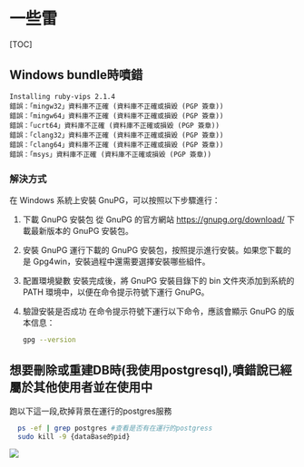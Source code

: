 # 一些雷
[TOC]

## Windows bundle時噴錯

```bash!
Installing ruby-vips 2.1.4
錯誤：「mingw32」資料庫不正確 (資料庫不正確或損毀 (PGP 簽章))
錯誤：「mingw64」資料庫不正確 (資料庫不正確或損毀 (PGP 簽章))
錯誤：「ucrt64」資料庫不正確 (資料庫不正確或損毀 (PGP 簽章))
錯誤：「clang32」資料庫不正確 (資料庫不正確或損毀 (PGP 簽章))
錯誤：「clang64」資料庫不正確 (資料庫不正確或損毀 (PGP 簽章))
錯誤：「msys」資料庫不正確 (資料庫不正確或損毀 (PGP 簽章))
```

### 解決方式
在 Windows 系統上安裝 GnuPG，可以按照以下步驟進行：

1. 下載 GnuPG 安裝包
從 GnuPG 的官方網站 https://gnupg.org/download/ 下載最新版本的 GnuPG 安裝包。

2. 安裝 GnuPG
運行下載的 GnuPG 安裝包，按照提示進行安裝。如果您下載的是 Gpg4win，安裝過程中還需要選擇安裝哪些組件。

3. 配置環境變數
安裝完成後，將 GnuPG 安裝目錄下的 bin 文件夾添加到系統的 PATH 環境中，以便在命令提示符號下運行 GnuPG。

4. 驗證安裝是否成功
在命令提示符號下運行以下命令，應該會顯示 GnuPG 的版本信息：
    ```bash
    gpg --version
    ```
## 想要刪除或重建DB時(我使用postgresql),噴錯說已經屬於其他使用者並在使用中



跑以下這一段,砍掉背景在運行的postgres服務

```bash
  ps -ef | grep postgres #查看是否有在運行的postgress
  sudo kill -9 {dataBase的pid}
```
![](https://hackmd.io/_uploads/SkJc44542.png)
